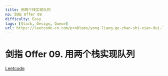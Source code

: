 ```yaml
---
title: 用两个栈实现队列
no: 剑指 Offer 09
difficulty: Easy
tags: [Stack, Design, Queue]
url: https://leetcode-cn.com/problems/yong-liang-ge-zhan-shi-xian-dui-lie-lcof/
---
```


# 剑指 Offer 09. 用两个栈实现队列

[Leetcode](https://leetcode-cn.com/problems/yong-liang-ge-zhan-shi-xian-dui-lie-lcof/)

